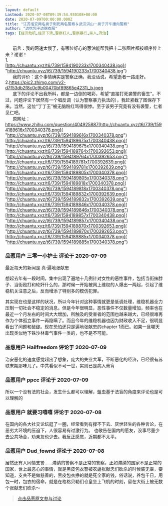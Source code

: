 ```yaml
---
layout: default
Lastmod: 2020-07-08T09:39:54.930108+00:00
date: 2020-07-09T00:00:00.000Z
title: "江苏淮安两名男子刺死两名警察＆武汉洪山一男子开车撞向警察"
author: "边吃包子边脱衣服"
tags: [经济危机,经济下滑,警察打人,警察暴行,杀人,政治]
---
```


      前言：我的网速太慢了，有哪位好心的葱油能帮我把十二张图片都按顺序传上来？谢谢！  
1.  
[http://chuantu.xyz/t6/739/1594190233x1700340438.jpg]( "http://chuantu.xyz/t6/739/1594190233x1700340438.jpg")  
      我的评价：这个事情确实是警察正确，我没话说，希望逝者一路走好。  
2.https://pic2.zhimg.com/v2-d7f53db2f8c0c9b00470bf89865e4231\_b.jpeg  
      底下的评论不出我所料，都是一边倒的喝彩，希望“直接打死袭警的畜生”。不过，问题评论下居然有一个唱反调（认为警察暴力执法的），我赶紧截了图保存下来。当然，这位“丁丁王”被无脑粉红骂得很惨。至于该男子究竟有没有袭警，仁者见仁吧。  
      原网址：https://www.zhihu.com/question/404925887[http://chuantu.xyz/t6/739/1594189616x1700340378.png]( "http://chuantu.xyz/t6/739/1594189616x1700340378.png")  
[http://chuantu.xyz/t6/739/1594189675x1700340438.png]( "http://chuantu.xyz/t6/739/1594189675x1700340438.png")[http://chuantu.xyz/t6/739/1594189764x1700392653.png]( "http://chuantu.xyz/t6/739/1594189764x1700392653.png")[http://chuantu.xyz/t6/739/1594189781x1700392639.png]( "http://chuantu.xyz/t6/739/1594189781x1700392639.png")[http://chuantu.xyz/t6/739/1594189805x1700340378.png]( "http://chuantu.xyz/t6/739/1594189805x1700340378.png")[http://chuantu.xyz/t6/739/1594189818x1700340378.png]( "http://chuantu.xyz/t6/739/1594189818x1700340378.png")[http://chuantu.xyz/t6/739/1594189832x1700392639.png]( "http://chuantu.xyz/t6/739/1594189832x1700392639.png")[http://chuantu.xyz/t6/739/1594189846x1700340378.png]( "http://chuantu.xyz/t6/739/1594189846x1700340378.png")[http://chuantu.xyz/t6/739/1594189857x1700340438.png]( "http://chuantu.xyz/t6/739/1594189857x1700340438.png")[http://chuantu.xyz/t6/739/1594189870x1700392653.png]( "http://chuantu.xyz/t6/739/1594189870x1700392653.png")[http://chuantu.xyz/t6/739/1594189885x1700340378.png]( "http://chuantu.xyz/t6/739/1594189885x1700340378.png")

            
### 品葱用户 **三零一小护士** 评论于 2020-07-09
        
最近每天的新闻是 真·遍地张献忠  
  
想起去年有一段时间，集中出现了遍地十几例针对女性的恶性事件，包括当街抹脖子、当街殴打和轮奸什么的，那时候一开始被网上维权的人爆出一两起，引起了维稳机关注意之后，反而增添了特别多的模仿犯罪。  
  
其实现在也是这样的状况，所以今年针对这种事情就更是低调处理，维稳机器全力压制一切社会不稳定的消息。但是今年很明显，恶性事件不仅数量增加，频率也在最近一个月左右的时间大大增加，所触及的受害者的范围也越来越大，已经很难再作为个体孤立事件一再隐瞒了。而且今年的维稳机器也因为财政收入不足，很明显看出了问题和破绽。现在恐怕还只是遍地张献忠的chapter 1而已。如果一旦哪天出现类似地下铁沙林毒气事件一类的，也不是不可能。
        


            
### 品葱用户 **Hailfreedom** 评论于 2020-07-09
        
治安恶化的速度感觉超出了想象，庞大的失业大军，不断恶化的经济，已经很有苏联末期那味儿了。中共看似不可一世，实则已是病入膏肓
        


            
### 品葱用户 **ppcc** 评论于 2020-07-09
        
所以一个没有法的社会，发生什么都可以理解，蛆虫基于法盲的角度来评论也是可以理解的
        


            
### 品葱用户 **就要习嘻嘻** 评论于 2020-07-08
        
在国内的各大社交论坛逛了一圈，经常看到有撑不下去、厌世轻生的各种言论，在恶劣大环境的压迫下，人很容易有过激行为。 也敬告在国内的葱友，没事尽量少去公共场合，劝亲友也少去。我反正感觉，近期都不太平。
        


            
### 品葱用户 **Dud_fownd** 评论于 2020-07-08
        
居然还有人同情支警……滞纳的警察不是正常的警察，正如滞纳的国家不是正常的国家，世上最恶心的事情，就是黑皮包衣警被农逼张献忠们砍杀的时候装无辜，要知道，支共不是做慈善的，黑皮包衣挣的就是死全家的钱，俗话说，养包千日，用包一时，包衣的宿命，就是在格格贝勒们仓皇坐上飞机的时刻，留在大街上被无数个张献忠们砍杀～
        






> [点击品葱原文参与讨论](https://pincong.rocks/article/21367)

